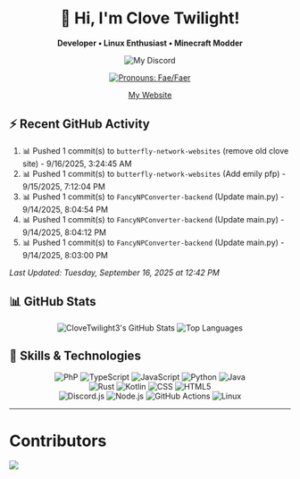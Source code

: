<div align="center">
  <h1>👋 Hi, I'm Clove Twilight!</h1>
  <p><b>Developer • Linux Enthusiast • Minecraft Modder</b></p>
  
  ![My Discord](https://status.butterfly-network.win/api/user/1025770042245251122?aboutMe=Founder+of+the+Butterfly+Network%E2%84%A2%0AWife+to+Zoey%0AGirlfriend+to+Eilza%0AMother+to+Aria%2C+Angel+%26+Nytrix&theme=nitroDark&primaryColor=aaff4e&accentColor=ff44da&width=350)
  
  <a href="https://en.pronouns.page/@clovetwilight3"><img src="https://img.shields.io/badge/Pronouns-Fae%2FFaer-ff69b4?style=flat-square" alt="Pronouns: Fae/Faer"/></a>

  <a href="https://clovetwilight3.co.uk">My Website</a>
</div>

## ⚡ Recent GitHub Activity

<!--ACTIVITY:START-->
1. 📊 Pushed 1 commit(s) to `butterfly-network-websites` (remove old clove site) - 9/16/2025, 3:24:45 AM
1. 📊 Pushed 1 commit(s) to `butterfly-network-websites` (Add emily pfp) - 9/15/2025, 7:12:04 PM
1. 📊 Pushed 1 commit(s) to `FancyNPConverter-backend` (Update main.py) - 9/14/2025, 8:04:54 PM
1. 📊 Pushed 1 commit(s) to `FancyNPConverter-backend` (Update main.py) - 9/14/2025, 8:04:12 PM
1. 📊 Pushed 1 commit(s) to `FancyNPConverter-backend` (Update main.py) - 9/14/2025, 8:03:00 PM

*Last Updated: Tuesday, September 16, 2025 at 12:42 PM*
<!--ACTIVITY:END-->

## 📊 GitHub Stats

<div align="center">
  <img src="https://github-readme-stats.vercel.app/api?username=clovetwilight3&theme=synthwave&show_icons=true" alt="CloveTwilight3's GitHub Stats" />
  <img src="https://github-readme-stats.vercel.app/api/top-langs/?username=clovetwilight3&layout=compact&theme=synthwave&hide_border=true" alt="Top Languages" />
</div>

## 🧠 Skills & Technologies

<div align="center">
  <!-- Primary languages -->
  <img
    src="https://img.shields.io/badge/PHP-777BB4?style=for-the-badge&logo=php&logoColor=white"
    alt="PhP" />
  <img
src="https://img.shields.io/badge/TypeScript-3178C6?logo=typescript&logoColor=fff" alt="TypeScript" />
  <img src="https://img.shields.io/badge/JavaScript-F7DF1E.svg?logo=javascript&logoColor=black" alt="JavaScript" />
  <img src="https://img.shields.io/badge/Python-31A8FF.svg?logo=python&logoColor=white" alt="Python" />
  <img src="https://img.shields.io/badge/Java-%23ED8B00.svg?logo=openjdk&logoColor=white" alt="Java" />
  <br/>
  <!-- Secondary languages -->
  <img src="https://img.shields.io/badge/Rust-%23000000.svg?logo=rust&logoColor=white" alt="Rust" />
  <img src="https://img.shields.io/badge/Kotlin-%237F52FF.svg?logo=kotlin&logoColor=white" alt="Kotlin" />
  <img src="https://img.shields.io/badge/CSS-1572B6?logo=css3&logoColor=fff" alt="CSS" />
  <img src="https://img.shields.io/badge/HTML5-E34F26?logo=html5&logoColor=white" alt="HTML5" />
  <br/>
  <!-- Frameworks & technologies -->
  <img src="https://img.shields.io/badge/Discord.js-5865F2?logo=discord&logoColor=white" alt="Discord.js" />
  <img src="https://img.shields.io/badge/Node.js-339933?logo=nodedotjs&logoColor=white" alt="Node.js" />
  <img src="https://img.shields.io/badge/GitHub_Actions-2088FF?logo=github-actions&logoColor=white" alt="GitHub Actions" />
  <img src="https://img.shields.io/badge/Linux-FCC624?logo=linux&logoColor=black" alt="Linux" />
</div>

---

# Contributors
<a href="https://github.com/CloveTwilight3/clovetwilight3/graphs/contributors">
  <img src="https://contrib.rocks/image?repo=CloveTwilight3/clovetwilight3" />
</a>
